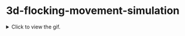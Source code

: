 # 3d-flocking-movement-simulation

<details>
   <summary>Click to view the gif.</summary>
   ![test](https://github.com/EmreNtm/3d-flocking-movement-simulation/blob/master/Balls/images/GIF.gif)
<details>

